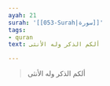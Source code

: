 ```yaml
---
ayah: 21
surah: '[[053-Surah|سورة]]'
tags:
- quran
text: ألكم الذكر وله الأنثى

---
```

> ألكم الذكر وله الأنثى
